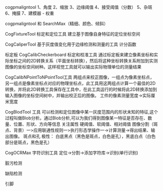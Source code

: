 
cogpmaligntool
1、角度
2、缩放
3、边缘阈值
4、接受阈值（分数）
5、杂斑
6、掩膜
7、建模器   - 权重

cogpmaligntool 和 SearchMax（精细、颜色、倾斜）


CogFixtureTool 标定和定位工具
建立基于图像自身特征的定位坐标空间

CogCaliperTool 基于灰度值变化用于边缘检测和测量的工具
计分函数

标定板
CogCalibCheckerboard  标定和校准工具
通过标定板来建立像素坐标和实际坐标之间的2D转换关系（平面坐标转换），然后将这种坐标转换关系附加到实测图像的坐标空间树种。这样视觉工具就可以输出实际物理单位的测量结果

CogCalibNPointToNPointTool工具
两组点来校正图像，一组点为像素坐标点，另一组点是像素坐标点对应的物理坐标点，此工具用这两组点计算一个最佳的2D转换，并将此2D转换工具保存在工具中，在此工具运行的时候将此2D转换添加到输入图像的坐标空间树中，并输出校正后的图像。
工件的像素测量宽度->实际厘米宽度

CogBlodTool 工具 可以检测和定位图像中某一灰度范围内的形状未知的特征,这个过程叫做Blob分析。通过Blob分析,可以为我们得到图像某一特征是否存在、数量、位置、形状、方向等信息
关注属性
硬阈值、软阈值、相对阈值
图像分割（斑点、背景）一>应用联通性规则一>执行形态学操作一->计算测量->得出结果、输出图像。
斑点和孔
极性：  白底黑点（黑色是斑点，白色是孔），黑底白点（白色部分是斑点，黑色是孔）

CogOCRMax 字符识别工具
定位->分割->添加字符库->识别(单行识别)


脏污检测

缺陷检测

引脚


